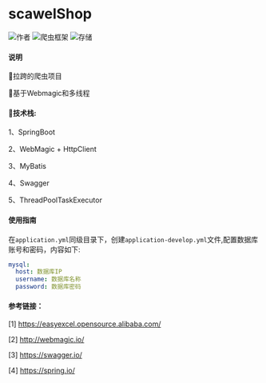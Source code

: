 # scawelShop
![作者](https://img.shields.io/badge/Author-yaunsine-orange.svg)
![爬虫框架](https://img.shields.io/badge/技术栈-Springboot+webmagic-red.svg)
![存储](https://img.shields.io/badge/存储-MySQL+Excel-green.svg)

#### 说明

:construction_worker:拉跨的爬虫项目

:poop:基于Webmagic和多线程 


#### :pencil:技术栈:

1、SpringBoot

2、WebMagic + HttpClient

3、MyBatis

4、Swagger

5、ThreadPoolTaskExecutor

#### 使用指南

在`application.yml`同级目录下，创建`application-develop.yml`文件,配置数据库账号和密码，内容如下:

```yaml
mysql:
  host: 数据库IP
  username: 数据库名称
  password: 数据库密码
```

#### 参考链接：

[1] https://easyexcel.opensource.alibaba.com/

[2] http://webmagic.io/

[3] https://swagger.io/

[4] https://spring.io/
